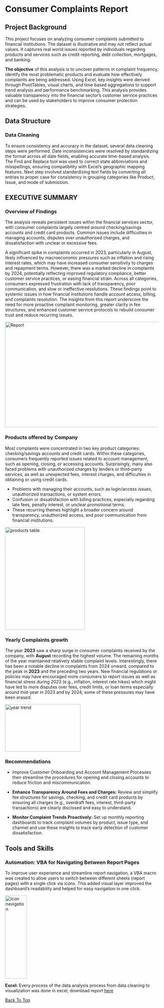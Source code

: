 # Consumer Complaints Report
## Project Background
This project focuses on analyzing consumer complaints submitted to financial institutions. The dataset is illustrative and may not reflect actual values. It captures real world issues reported by individuals regarding products and services such as credit reporting, debt collection, mortgages, and banking.

**The objective** of this analysis is to uncover patterns in complaint frequency, identify the most problematic products and evaluate how effectively complaints are being addressed.
Using Excel, key insights were derived through PivotTables, visual charts, and time based aggregations to support trend analysis and performance benchmarking.
This analysis provides valuable transparency into the financial sector’s customer service practices and can be used by stakeholders to improve consumer protection strategies.

## Data Structure

### Data Cleaning
To ensure consistency and accuracy in the dataset, several data cleaning steps were performed. Date inconsistencies were resolved by standardizing the format across all date fields, enabling accurate time-based analysis. The Find and Replace tool was used to correct state abbreviations and misspellings, ensuring compatibility with Excel’s geographic mapping features. Next step involved standardizing text fields by converting all entries to proper case for consistency in grouping categories like Product, Issue, and mode of submission.
 

## EXECUTIVE SUMMARY

### Overview of Findings
The analysis reveals persistent issues within the financial services sector, with consumer complaints largely centred around checking/savings accounts and credit card products. Common issues include difficulties in managing accounts, disputes over unauthorised charges, and dissatisfaction with unclear or excessive fees.

A significant spike in complaints occurred in 2023, particularly in August, likely influenced by macroeconomic pressures such as inflation and rising interest rates, which may have increased consumer sensitivity to charges and repayment terms. However, there was a marked decline in complaints by 2024, potentially reflecting improved regulatory compliance, better customer service practices, or easing financial strain.
Across all categories, consumers expressed frustration with lack of transparency, poor communication, and slow or ineffective resolutions. These findings point to systemic issues in how financial institutions handle account access, billing, and complaints resolution.
The insights from this report underscore the need for more proactive complaint monitoring, greater clarity in fee structures, and enhanced customer service protocols to rebuild consumer trust and reduce recurring issues.

<img width="599" height="344" alt="Report" src="https://github.com/user-attachments/assets/6f4bba4a-5ba9-47aa-9db0-126370e27e81" />

### Products offered by Company
Most complaints were concentrated in two key product categories: checking/savings accounts and credit cards. Within these categories, consumers frequently reported issues related to account management, such as opening, closing, or accessing accounts. Surprisingly, many also faced problems with unauthorized charges by lenders or third-party services, as well as unexpected fees, interest charges, and difficulties in obtaining or using credit cards.
- Problems with managing their accounts, such as login/access issues, unauthorized transactions, or system errors.
- Confusion or dissatisfaction with billing practices, especially regarding late fees, penalty interest, or unclear promotional terms.
- These recurring themes highlight a broader concern around transparency, unauthorized access, and poor communication from financial institutions.

<img width="261" height="335" alt="products table" src="https://github.com/user-attachments/assets/c28a9975-9b9c-43a3-8086-20578b9398cf" />


### Yearly Complaints growth

The year **2023** saw a sharp surge in consumer complaints received by the company, with **August** recording the highest volume. The remaining months of the year maintained relatively stable complaint levels. Interestingly, there has been a notable decline in complaints from 2024 onward, compared to the peak in **2023** and the preceding two years. New financial regulations or policies may have encouraged more consumers to report issues as well as financial stress during 2023 (e.g., inflation, interest rate hikes) which might have led to more disputes over fees, credit limits, or loan terms especially around mid-year in 2023 and by 2024, some of these pressures may have been erased.

<img width="247" height="154" alt="year trend" src="https://github.com/user-attachments/assets/415f5b56-6ba5-403f-8ac7-f083a3646798" />

### Recommendations
- Improve Customer Onboarding and Account Management Processes then streamline the procedures for opening and closing accounts to reduce friction and miscommunication.

- **Enhance Transparency Around Fees and Charges:**  Review and simplify fee structures for savings, checking, and credit card products by ensuring all charges (e.g., overdraft fees, interest, third-party transactions) are clearly disclosed and easy to understand.

- **Monitor Complaint Trends Proactively:** Set up monthly reporting dashboards to track complaint volumes by product, issue type, and channel and use these insights to track early detection of customer dissatisfaction.


## Tools and Skills

### Automation: VBA for Navigating Between Report Pages
To improve user experience and streamline report navigation, a VBA macro was created to allow users to switch between different sheets (report pages) with a single click via icons.
This added visual layer improved the dashboard’s readability and helped for easy navigation in one click.

<img width="71" height="271" alt="icon navigation" src="https://github.com/user-attachments/assets/f373a1a5-dee6-4243-9eab-e34c810f0b5a" />

**Excel:** Every process of the data analysis process from data cleaning to visualization was done in excel, download report [here]()

[Back To Top](#project_background)




